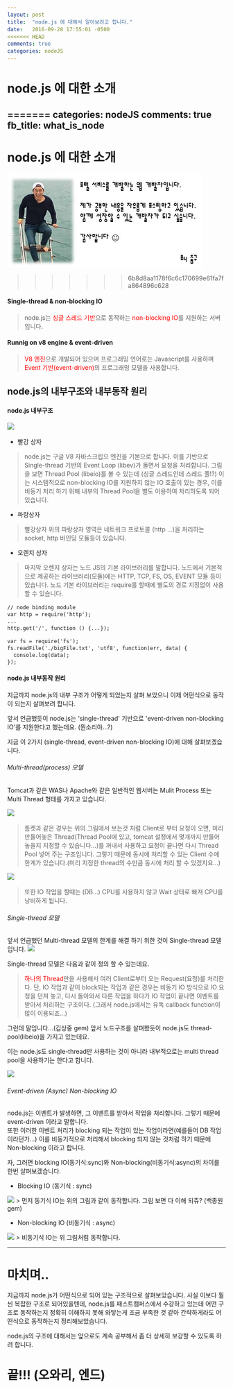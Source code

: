 ```yaml
---
layout: post
title:  "node.js 에 대해서 알아보려고 합니다."
date:   2016-09-28 17:55:01 -0500
<<<<<<< HEAD
comments: true
categories: nodeJS
---
```

# node.js 에 대한 소개

=======
categories: nodeJS
comments: true
fb_title: what_is_node
---
# node.js 에 대한 소개

![zumgu_profie](/images/zumgu_profie.jpg)

>>>>>>> 6b8d8aa1178f6c6c170699e61fa7fa864896c628
<h4>Single-thread & non-blocking IO</h4>

 > node.js는 <font color='red'>싱글 스레드 기반</font>으로 동작하는 <font color='red'>non-blocking IO</font>를 지원하는 서버입니다.

<h4>Runnig on v8 engine & event-driven</h4>

 > <font color='red'>V8 엔진</font>으로 개발되어 있으며 프로그래밍 언어로는 Javascript를 사용하며 <font color='red'>Event 기반(event-driven)</font>의 프로그래밍 모델을 사용합니다.

<h2> node.js의 내부구조와 내부동작 원리</h2>

<h4>node.js 내부구조</h4>

<img src='https://wckhg89.github.io/images/20160929_node_arch.jpg'/>

- 빨강 상자

> node.js는 구글 V8 자바스크립으 엔진을 기본으로 합니다. 이를 기반으로 Single-thread 기반의 Event Loop (libev)가 돌면서 요청을 처리합니다.
그림을 보면 Thread Pool (libeio)를 볼 수 있는데 (싱글 스레드인데 스레드 풀!?) 이는 시스템적으로 non-blocking IO를 지원하지 않는 IO 호출이 있는 경우, 이를 비동기 처리 하기 위해 내부의 Thread Pool을 별도 이용하여 차리하도록 되어 있습니다.


- 파랑상자

> 빨강상자 위의 파랑상자 영역은 네트워크 프로토콜 (http ...)을 처리하는 socket, http 바인딩 모듈등이 있습니다.


- 오렌지 상자

> 마지막 오렌지 상자는 노드 JS의 기본 라이브러리를 말합니다. 노드에서 기본적으로 제공하는 라이브러리(모듈)에는  HTTP, TCP, FS, OS, EVENT 모듈 등이 있습니다.
노드 기본 라이브러리는 require를 할때에 별도의 경로 지정없이 사용할 수 있습니다.


```
// node binding module
var http = require('http');
...
http.get('/', function () {...});
```

```
var fs = require('fs');
fs.readFile('./bigFile.txt', 'utf8', function(err, data) {
  console.log(data);
});
```

<h4>node.js 내부동작 원리</h4>

지금까지 node.js의 내부 구조가 어떻게 되었는지 살펴 보았으니 이제 어떤식으로 동작이 되는지 살펴보려 합니다.

앞서 언급했듯이 node.js는 'single-thread' 기반으로 'event-driven non-blocking IO'를 지원한다고 했는데요. (뭔소리야...?)

지금 이 2가지 (single-thread, event-driven non-blocking IO)에 대해 살펴보겠습니다.

<h6>Multi-thread(process) 모델</h6>

 Tomcat과 같은 WAS나 Apache와 같은 일반적인 웹서버는 Mulit Process 또는 Multi Thread 형태를 가지고 있습니다.

<img src='https://wckhg89.github.io/images/20160929_node_single_thread.jpg'/>

> 톰켓과 같은 경우는 위의 그림에서 보는것 처럼 Client로 부터 요청이 오면, 미리 만들어놓은 Thread(Thread Pool에 있고, tomcat 설정에서 몇개까지 만들어 놓을지 지정할 수 있습니다...)를 꺼내서 사용하고 요청이 끝나면 다시 Thread Pool 넣어 주는 구조입니다. 그렇기 때문에 동시에 처리할 수 있는 Client 수에 한계가 있습니다.(미리 지정한 thread의 수만큼 동시에 처리 할 수 있겠지요...)

<img src='https://wckhg89.github.io/images/20160929_node_blocking_io.jpg'/>

> 또한 IO 작업을 할때는 (DB...) CPU를 사용하지 않고 Wait 상태로 빠져 CPU를 낭비하게 됩니다.

<h6>Single-thread 모델</h6>
앞서 언급했던 Multi-thread 모델의 한계를 해결 하기 위한 것이 Single-thread 모델 입니다.

<img src='https://wckhg89.github.io/images/20160929_node_non_blocking_io.jpg'/>

Single-thread 모델은 다음과 같이 정의 할 수 있는데요.

> <font color='red'>하나의 Thread</font>만을 사용해서 여러 Client로부터 오는 Request(요청)를 처리한다.
단, IO 작업과 같이 block되는 작업과 같은 경우는 비동기 IO 방식으로 IO 요청을 던져 놓고, 다시 돌아와서 다른 작업을 하다가 IO 작업이 끝나면 이벤트를 받아서 처리하는 구조이다. (그래서 node.js에서는 유독 callback function이 많이 이용되죠...)

그런데 말입니다...(김상중 gem) 앞서 노드구조를 살펴봤듯이 node.js도 thread-pool(libeio)을 가지고 있는데요.

이는 node.js도 single-thread만 사용하는 것이 아니라 내부적으로는 multi thread pool을 사용하기는 한다고 합니다.

<img src='https://wckhg89.github.io/images/20160929_node_thread_pool.jpg'/>


<h6>Event-driven (Async) Non-blocking IO</h6>

node.js는 이벤트가 발생하면, 그 이벤트를 받아서 작업을 처리합니다. 그렇기 때문에 event-driven 이라고 말합니다. <br>또한 이러한 이벤트 처리가 blocking 되는 작업이 있는 작업이라면(예를들어 DB 작업이라던가...) 이를 비동기적으로 처리해서 blocking 되지 않는 것처럼 하기 때문에 Non-blocking 이라고 합니다.

자, 그러면 blocking IO(동기식:sync)와 Non-blocking(비동기식:async)의 차이를 한번 살펴보겠습니다.

- Blocking IO (동기식 : sync)

<img src='https://wckhg89.github.io/images/20160929_node_sync_io.jpg'/>
> 먼저 동기식 IO는 위의 그림과 같이 동작합니다. 그림 보면 다 이해 되쥬? (백종원 gem)

- Non-blocking IO (비동기식 : async)

<img src='https://wckhg89.github.io/images/20160929_node_async_io.jpg'/>
> 비동기식 IO는 위 그림처럼 동작합니다.

---

# 마치며..

지금까지 node.js가 어떤식으로 되어 있는 구조적으로 살펴보았습니다. 사실 이보다 훨씬 복잡한 구조로 되어있을텐데, node.js를 패스트캠퍼스에서 수강하고 있는데 어떤 구조로 동작하는지 정확히 이해하지 못해 와닿는게 조금 부족한 것 같아 간략하게라도 어떤식으로 동작하는지 정리해보았습니다.

node.js의 구조에 대해서는 앞으로도 계속 공부해서 좀 더 상세히 보강할 수 있도록 하려 합니다.

# 끝!!! (오와리, 엔드)
